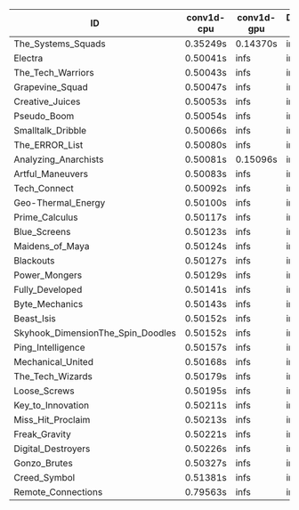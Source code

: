 |ID|conv1d-cpu|conv1d-gpu|DWSPConv2D-gpu|gemm-gpu|avg|
|-|-|-|-|-|-|
|The_Systems_Squads|0.35249s|0.14370s|infs|4.60819s|infs|
|Electra|0.50041s|infs|infs|4.60291s|infs|
|The_Tech_Warriors|0.50043s|infs|infs|4.61991s|infs|
|Grapevine_Squad|0.50047s|infs|infs|4.57250s|infs|
|Creative_Juices|0.50053s|infs|infs|4.63408s|infs|
|Pseudo_Boom|0.50054s|infs|infs|4.57502s|infs|
|Smalltalk_Dribble|0.50066s|infs|infs|4.59413s|infs|
|The_ERROR_List|0.50080s|infs|infs|4.63186s|infs|
|Analyzing_Anarchists|0.50081s|0.15096s|infs|4.60033s|infs|
|Artful_Maneuvers|0.50083s|infs|infs|4.60843s|infs|
|Tech_Connect|0.50092s|infs|infs|4.61857s|infs|
|Geo-Thermal_Energy|0.50100s|infs|infs|4.64564s|infs|
|Prime_Calculus|0.50117s|infs|infs|4.67468s|infs|
|Blue_Screens|0.50123s|infs|infs|4.75902s|infs|
|Maidens_of_Maya|0.50124s|infs|infs|4.63095s|infs|
|Blackouts|0.50127s|infs|infs|4.61281s|infs|
|Power_Mongers|0.50129s|infs|infs|4.62754s|infs|
|Fully_Developed|0.50141s|infs|infs|4.59415s|infs|
|Byte_Mechanics|0.50143s|infs|infs|4.59952s|infs|
|Beast_Isis|0.50152s|infs|infs|4.61494s|infs|
|Skyhook_DimensionThe_Spin_Doodles|0.50152s|infs|infs|4.64780s|infs|
|Ping_Intelligence|0.50157s|infs|infs|4.61802s|infs|
|Mechanical_United|0.50168s|infs|infs|4.65597s|infs|
|The_Tech_Wizards|0.50179s|infs|infs|4.61938s|infs|
|Loose_Screws|0.50195s|infs|infs|4.60472s|infs|
|Key_to_Innovation|0.50211s|infs|infs|4.58764s|infs|
|Miss_Hit_Proclaim|0.50213s|infs|infs|4.55827s|infs|
|Freak_Gravity|0.50221s|infs|infs|4.62816s|infs|
|Digital_Destroyers|0.50226s|infs|infs|4.61498s|infs|
|Gonzo_Brutes|0.50327s|infs|infs|4.61129s|infs|
|Creed_Symbol|0.51381s|infs|infs|4.56815s|infs|
|Remote_Connections|0.79563s|infs|infs|4.62220s|infs|
